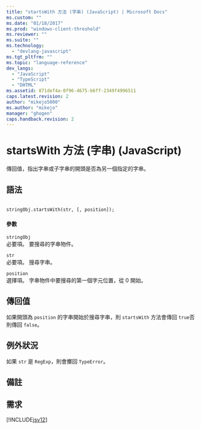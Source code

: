```yaml
---
title: "startsWith 方法 (字串) (JavaScript) | Microsoft Docs"
ms.custom: ""
ms.date: "01/18/2017"
ms.prod: "windows-client-threshold"
ms.reviewer: ""
ms.suite: ""
ms.technology: 
  - "devlang-javascript"
ms.tgt_pltfrm: ""
ms.topic: "language-reference"
dev_langs: 
  - "JavaScript"
  - "TypeScript"
  - "DHTML"
ms.assetid: 871def4a-0f96-4675-b6ff-2349f4996511
caps.latest.revision: 2
author: "mikejo5000"
ms.author: "mikejo"
manager: "ghogen"
caps.handback.revision: 2
---
```

# startsWith 方法 (字串) (JavaScript)
傳回值，指出字串或子字串的開頭是否為另一個指定的字串。  
  
## 語法  
  
```vb  
  
stringObj.startsWith(str, [, position]);  
```  
  
#### 參數  
 `stringObj`  
 必要項。  要搜尋的字串物件。  
  
 `str`  
 必要項。  搜尋字串。  
  
 `position`  
 選擇項。  字串物件中要搜尋的第一個字元位置，從 0 開始。  
  
## 傳回值  
 如果開頭為 `position` 的字串開始於搜尋字串，則 `startsWith` 方法會傳回 `true`否則傳回 `false`。  
  
## 例外狀況  
 如果 `str` 是 `RegExp`，則會擲回 `TypeError`。  
  
## 備註  
  
## 需求  
 [!INCLUDE[jsv12](../../javascript/reference/includes/jsv12-md.md)]